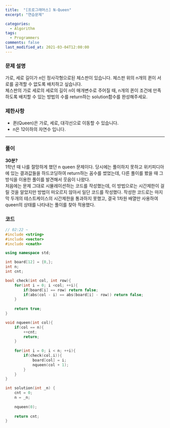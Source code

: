 ```yaml
---
title:  "[프로그래머스] N-Queen"
excerpt: "연습문제"

categories:
  - Algorithm
tags:
  - Programmers
comments: false
last_modified_at: 2021-03-04T12:00:00
---
```

### 문제 설명
가로, 세로 길이가 n인 정사각형으로된 체스판이 있습니다. 체스판 위의 n개의 퀸이 서로를 공격할 수 없도록 배치하고 싶습니다.  
체스판의 가로 세로의 세로의 길이 n이 매개변수로 주어질 때, n개의 퀸이 조건에 만족 하도록 배치할 수 있는 방법의 수를 return하는 solution함수를 완성해주세요.



### 제한사항
- 퀸(Queen)은 가로, 세로, 대각선으로 이동할 수 있습니다.
- n은 12이하의 자연수 입니다.


---
### 풀이
**30분?**  
1학년 때 나를 절망하게 했던 n queen 문제이다. 당시에는 풀이하지 못하고 위키피디아에 있는 결과값들을 하드코딩하여 return하는 꼼수를 썼었는데, 다른 풀이를 봤을 때 그 방식을 이용한 풀이를 발견해서 웃음이 나왔다.  
처음에는 문제 그대로 시뮬레이션하는 코드를 작성했는데, 이 방법으로는 시간제한이 걸릴 것을 알았지만 방법이 떠오르지 않아서 일단 코드를 작성했다. 작성한 코드로는 마지막 두개의 테스트케이스의 시간제한을 통과하지 못했고, 결국 1차원 배열만 사용하여 queen의 상태를 나타내는 풀이를 찾아 적용했다.

### 코드
```c++
// 02:22 ~ 
#include <string>
#include <vector>
#include <cmath>

using namespace std;

int board[12] = {0,};
int n;
int cnt;

bool check(int col, int row){
    for(int i = 0; i <col; ++i){
        if(board[i] == row) return false;
        if(abs(col - i) == abs(board[i] - row)) return false;
    }
    
    return true;
}

void nqueen(int col){
    if(col == n){
        ++cnt;
        return;
    }
    
    for(int i = 0; i < n; ++i){
        if(check(col,i)){
            board[col] = i;
            nqueen(col + 1);
        }
    }
}

int solution(int _n) {
    cnt = 0;
    n = _n;
    
    nqueen(0);
    
    return cnt;
}
```